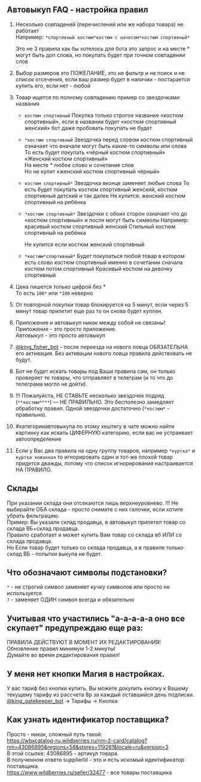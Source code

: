 ## Автовыкуп FAQ - настройка правил

 1. Несколько совпадений (перечислений или же набора товара) не работает  
    Например: ```*спортивный костюм*костюм с начесом*костюм спортивный*```

    Это не 3 правила как бы хотелось для бота это запрос и на месте * могут быть доп слова, но покупать будет при точном совпадении слов

 2. Выбор размеров это ПОЖЕЛАНИЕ, это не фильтр и не поиск и не список отсечения, если ваш размер будет в наличии - постарается купить его, если нет - любой

 3. Товар ищется по полному совпадению пример со звездочками названия 
    - ```костюм спортивный```
        Покупка только строгое название «костюм спортивный», если в названии будет «костюм спортивный женский» бот даже пробовать покупать не будет  
    - ```*костюм спортивный```
        Звездочка перед словом костюм спортивный означает что вначале могут быть какие-то символы или слова  
        То есть будет покупать «чёрный костюм спортивный»  
        «Женский костюм спортивный»  
        На месте * любое слово и сочетание слов  
        Но не купит «женский костюм спортивный чёрный»  
    - ```костюм спортивный*```
        Звездочка вконце заменяет любые слова
        То есть будет покупать костюм спортивный женский, костюм спортивный детский и так далее
        Не купится: женский костюм спортивный на ребёнка 

    - ```*костюм спортивный*```
        Звездочки с обоих сторон означает что до «костюм спортивный» и после могут быть символы
        Например: красивый костюм спортивный женский
        Стильный костюм спортивный на ребёнка

        Не купится если костюм женский спортивный 

    - ```*костюм*спортивный*```
        Будет покупаться любой товар в котором есть слово костюм спортивный именно в сочетании сначала костюм потом спортивный 
        Красивый костюм на девочку спортивный

4. Цена пишется только цифрой без *  
То есть ```100*``` или ```*100``` неверно  

5. От повторной покупки товар блокируется на 5 минут, если через 5 минут товар прилетит еще раз то он снова будет куплен.

6. Приложение и автовыкуп никак между собой не связаны!  
Приложение - это просто приложение.  
Автовыкуп - это просто автовыкуп  

7. [@king_fisher_bot](http://t.me/king_fisher_bot) - после переезда на нового ловца ОБЯЗАТЕЛЬНА его активация. Без активации нового ловца правила действовать не будут.

8. Бот не будет искать товары под Ваши правила сам, он только проверяет те товары, что отправляет в телеграм (и то что до телеграма могло не дойти).

9. !!! Пожалуйста, НЕ СТАВЬТЕ несколько звездочек подряд (```**костюм****```) — НЕ ПРАВИЛЬНО. Это бесполезно замедляет обработку правил. Одной звездочки достаточно (```*костюм*``` - правильно).

10. #категорииавтовыкупа по этому хештегу в чате можно найти картинку как искать ЦИФЕРНУЮ категорию, если вас не устраивает автоопределение
11. Если у Вас два правила на одну группу товаров, например ```*куртка*``` и ```куртка кожанная``` то игнорировать один и тот-же плохой товар придется дважды, потому что список игнорирования настраивается НА ПРАВИЛО.

## Склады
При указании склада они отсекаются лишь верхнеуровнево. 
!!! Не выбирайте ОБА склада - просто снимите с них галочки, если хотите убрать фильтрацию.  
Пример: Вы указали склад продавца, в автовыкуп прилетел товар со склада ВБ+склад продавца.  
Правило сработает и может купить Вам товар со склада вб ИЛИ со склада продавца.  
Но Если товар будет только со склада продавца, а в правиле только склад ВБ - попытки выкупа не будет.  

## Что обозначают символы подстановки?
```*``` - не строгий символ заменяет кучку символов или просто не используется  
```?``` - заменяет ОДИН символ всегда и обязательно

## Учитывая что участились "а-а-а-а-а оно все скупает" предупреждаю еще раз: 
ПРАВИЛА ДЕЙСТВУЮТ В МОМЕНТ ИХ РЕДАКТИРОВАНИЯ!  
Обновление правил минимум 1-2 минуты!  
Думайте во время редактирования правил!  

## У меня нет кнопки Магия в настройках.
У вас тариф без кнопки купить. Вы можете докупить кнопку к Вашему текущему тарифу из рассчета 8р за каждый оставшийся день подписки.  
[@king_gatekeeper_bot](http://t.me/king_gatekeeper_bot) -> Тарифы -> Кнопка

## Как узнать идентификатор поставщика?
Просто - никак, сложный путь такой:  
https://wbxcatalog-ru.wildberries.ru/nm-2-card/catalog?nm=43086895&regions=58&stores=119261&locale=ru&version=3   
В этой ссылке: 43086895 - артикул товара.  
В полученном ответе supplierId - это и есть искомый идентификатор поставщика.  
https://www.wildberries.ru/seller/32477 - все товары поставщика

